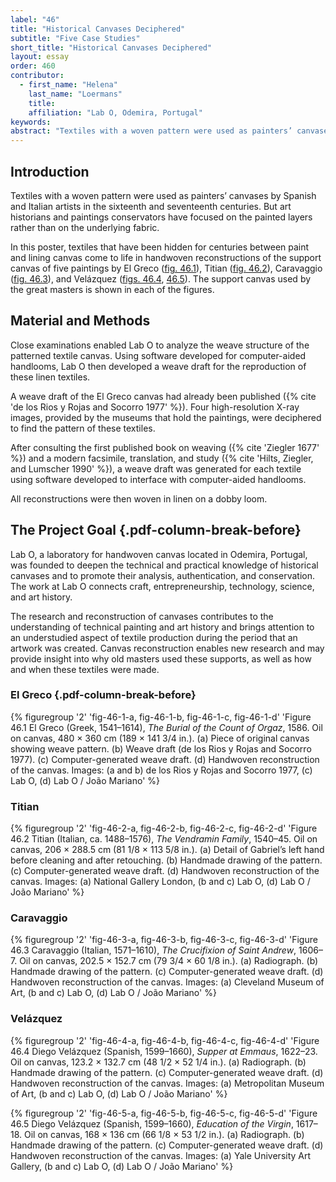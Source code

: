 ```yaml
---
label: "46"
title: "Historical Canvases Deciphered"
subtitle: "Five Case Studies"
short_title: "Historical Canvases Deciphered"
layout: essay
order: 460
contributor:
  - first_name: "Helena"
    last_name: "Loermans"
    title:
    affiliation: "Lab O, Odemira, Portugal"
keywords:
abstract: "Textiles with a woven pattern were used as painters’ canvases by Spanish and Italian artists in the sixteenth and seventeenth centuries. In this poster, textiles that have been hidden for centuries between paint and lining canvas come to life in handwoven reconstructions. The research and reconstruction of canvases contributes to the understanding of technical painting and art history and brings attention to an understudied aspect of textile production during the period that an artwork was created. Canvas reconstruction enables new research and may provide insight into why old masters used these supports, as well as how and when these textiles were made."
---
```


## Introduction

Textiles with a woven pattern were used as painters’ canvases by Spanish and Italian artists in the sixteenth and seventeenth centuries. But art historians and paintings conservators have focused on the painted layers rather than on the underlying fabric.

In this poster, textiles that have been hidden for centuries between paint and lining canvas come to life in handwoven reconstructions of the support canvas of five paintings by El Greco ([fig. 46.1](#fig-46-1-a)), Titian ([fig. 46.2](#fig-46-2-a)), Caravaggio ([fig. 46.3](#fig-46-3-a)), and Velázquez ([figs. 46.4](#fig-46-4-a), [46.5](#fig-46-5-a)). The support canvas used by the great masters is shown in each of the figures.

## Material and Methods

Close examinations enabled Lab O to analyze the weave structure of the patterned textile canvas. Using software developed for computer-aided handlooms, Lab O then developed a weave draft for the reproduction of these linen textiles.

A weave draft of the El Greco canvas had already been published ({% cite 'de los Rios y Rojas and Socorro 1977' %}). Four high-resolution X-ray images, provided by the museums that hold the paintings, were deciphered to find the pattern of these textiles.

After consulting the first published book on weaving ({% cite 'Ziegler 1677' %}) and a modern facsimile, translation, and study ({% cite 'Hilts, Ziegler, and Lumscher 1990' %}), a weave draft was generated for each textile using software developed to interface with computer-aided handlooms.

All reconstructions were then woven in linen on a dobby loom.

## The Project Goal {.pdf-column-break-before}

Lab O, a laboratory for handwoven canvas located in Odemira, Portugal, was founded to deepen the technical and practical knowledge of historical canvases and to promote their analysis, authentication, and conservation. The work at Lab O connects craft, entrepreneurship, technology, science, and art history.

The research and reconstruction of canvases contributes to the understanding of technical painting and art history and brings attention to an understudied aspect of textile production during the period that an artwork was created. Canvas reconstruction enables new research and may provide insight into why old masters used these supports, as well as how and when these textiles were made.

### El Greco {.pdf-column-break-before}

{% figuregroup '2' 'fig-46-1-a, fig-46-1-b, fig-46-1-c, fig-46-1-d' '<span class="q-figure__label">Figure 46.1</span> El Greco (Greek, 1541–1614), *The Burial of the Count of Orgaz*, 1586. Oil on canvas, 480 × 360 cm (189 × 141 3/4 in.). (a) Piece of original canvas showing weave pattern. (b) Weave draft (de los Rios y Rojas and Socorro 1977). &#40;c) Computer-generated weave draft. (d) Handwoven reconstruction of the canvas. Images: (a and b) de los Rios y Rojas and Socorro 1977, &#40;c) Lab O, (d) Lab O / João Mariano' %}

### Titian

{% figuregroup '2' 'fig-46-2-a, fig-46-2-b, fig-46-2-c, fig-46-2-d' '<span class="q-figure__label">Figure 46.2</span> Titian (Italian, ca. 1488–1576), *The Vendramin Family*, 1540–45. Oil on canvas, 206 × 288.5 cm (81 1/8 × 113 5/8 in.). (a) Detail of Gabriel’s left hand before cleaning and after retouching. (b) Handmade drawing of the pattern. &#40;c) Computer-generated weave draft. (d) Handwoven reconstruction of the canvas. Images: (a) National Gallery London, (b and c) Lab O, (d) Lab O / João Mariano' %}

### Caravaggio

{% figuregroup '2' 'fig-46-3-a, fig-46-3-b, fig-46-3-c, fig-46-3-d' '<span class="q-figure__label">Figure 46.3</span> Caravaggio (Italian, 1571–1610), *The Crucifixion of Saint Andrew*, 1606–7. Oil on canvas, 202.5 × 152.7 cm (79 3/4 × 60 1/8 in.). (a) Radiograph. (b) Handmade drawing of the pattern. &#40;c) Computer-generated weave draft. (d) Handwoven reconstruction of the canvas. Images: (a) Cleveland Museum of Art, (b and c) Lab O, (d) Lab O / João Mariano' %}

### Velázquez

{% figuregroup '2' 'fig-46-4-a, fig-46-4-b, fig-46-4-c, fig-46-4-d' '<span class="q-figure__label">Figure 46.4</span> Diego Velázquez (Spanish, 1599–1660), *Supper at Emmaus*, 1622–23. Oil on canvas, 123.2 × 132.7 cm (48 1/2 × 52 1/4 in.). (a) Radiograph. (b) Handmade drawing of the pattern. &#40;c) Computer-generated weave draft. (d) Handwoven reconstruction of the canvas. Images: (a) Metropolitan Museum of Art, (b and c) Lab O, (d) Lab O / João Mariano' %}

{% figuregroup '2' 'fig-46-5-a, fig-46-5-b, fig-46-5-c, fig-46-5-d' '<span class="q-figure__label">Figure 46.5</span> Diego Velázquez (Spanish, 1599–1660), *Education of the Virgin*, 1617–18. Oil on canvas, 168 × 136 cm (66 1/8 × 53 1/2 in.). (a) Radiograph. (b) Handmade drawing of the pattern. &#40;c) Computer-generated weave draft. (d) Handwoven reconstruction of the canvas. Images: (a) Yale University Art Gallery, (b and c) Lab O, (d) Lab O / João Mariano' %}